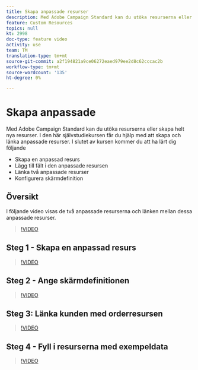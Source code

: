 ```yaml
---
title: Skapa anpassade resurser
description: Med Adobe Campaign Standard kan du utöka resurserna eller skapa helt nya resurser. I den här självstudiekursen får du hjälp med att skapa och länka anpassade resurser.
feature: Custom Resources
topics: null
kt: 2998
doc-type: feature video
activity: use
team: TM
translation-type: tm+mt
source-git-commit: a2f194821a9ce06272eaed979ee2d8c62cccac2b
workflow-type: tm+mt
source-wordcount: '135'
ht-degree: 0%

---
```



# Skapa anpassade &#x200B;

Med Adobe Campaign Standard kan du utöka resurserna eller skapa helt nya resurser. I den här självstudiekursen får du hjälp med att skapa och länka anpassade resurser. I slutet av kursen kommer du att ha lärt dig följande &#x200B;

* Skapa en anpassad resurs
* Lägg till fält i den anpassade resursen
* Länka två anpassade resurser
* Konfigurera skärmdefinition

## Översikt

I följande video visas de två anpassade resurserna och länken mellan dessa anpassade resurser. &#x200B;
>[!VIDEO](https://video.tv.adobe.com/v/27715?quality=9)

## Steg 1 - Skapa en anpassad resurs

>[!VIDEO](https://video.tv.adobe.com/v/27716?quality=9)

## Steg 2 - Ange skärmdefinitionen

>[!VIDEO](https://video.tv.adobe.com/v/27713?quality=9)

## Steg 3: Länka kunden med orderresursen

>[!VIDEO](https://video.tv.adobe.com/v/27712?quality=9)

## Steg 4 - Fyll i resurserna med exempeldata

>[!VIDEO](https://video.tv.adobe.com/v/27714?quality=9)
